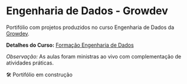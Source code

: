 # Engenharia de Dados - Growdev

Portifólio com projetos produzidos no curso Engenharia de Dados da [Growdev](https://www.growdev.com.br/).

**Detalhes do Curso:** [Formação Engenharia de Dados](https://www.growdev.com.br/formacoes/engenharia-de-dados)

_Observação:_ As aulas foram ministras ao vivo com complementação de atividades práticas.

🛠️ Portifólio em construção
